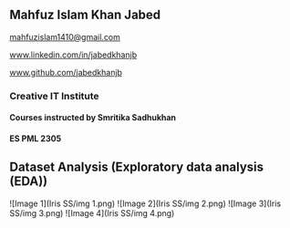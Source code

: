 ## Mahfuz Islam Khan Jabed
mahfuzislam1410@gmail.com

www.linkedin.com/in/jabedkhanjb

www.github.com/jabedkhanjb

### Creative IT Institute
#### Courses instructed by Smritika Sadhukhan
#### ES PML 2305

## Dataset Analysis (Exploratory data analysis (EDA))

![Image 1](Iris SS/img 1.png)
![Image 2](Iris SS/img 2.png)
![Image 3](Iris SS/img 3.png)
![Image 4](Iris SS/img 4.png)
